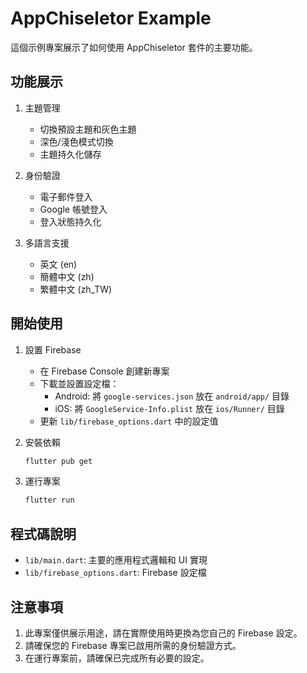 # AppChiseletor Example

這個示例專案展示了如何使用 AppChiseletor 套件的主要功能。

## 功能展示

1. 主題管理
   - 切換預設主題和灰色主題
   - 深色/淺色模式切換
   - 主題持久化儲存

2. 身份驗證
   - 電子郵件登入
   - Google 帳號登入
   - 登入狀態持久化

3. 多語言支援
   - 英文 (en)
   - 簡體中文 (zh)
   - 繁體中文 (zh_TW)

## 開始使用

1. 設置 Firebase
   - 在 Firebase Console 創建新專案
   - 下載並設置設定檔：
     - Android: 將 `google-services.json` 放在 `android/app/` 目錄
     - iOS: 將 `GoogleService-Info.plist` 放在 `ios/Runner/` 目錄
   - 更新 `lib/firebase_options.dart` 中的設定值

2. 安裝依賴
   ```bash
   flutter pub get
   ```

3. 運行專案
   ```bash
   flutter run
   ```

## 程式碼說明

- `lib/main.dart`: 主要的應用程式邏輯和 UI 實現
- `lib/firebase_options.dart`: Firebase 設定檔

## 注意事項

1. 此專案僅供展示用途，請在實際使用時更換為您自己的 Firebase 設定。
2. 請確保您的 Firebase 專案已啟用所需的身份驗證方式。
3. 在運行專案前，請確保已完成所有必要的設定。
